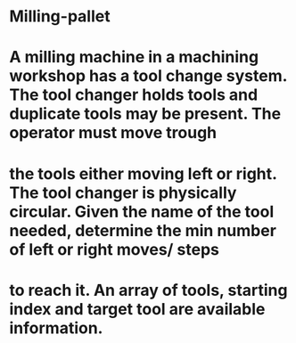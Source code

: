 # Milling-pallet

# A milling machine in a machining workshop has a tool change system. The tool changer holds tools and duplicate tools may be present. The operator must move trough
# the tools either moving left or right. The tool changer is physically circular. Given the name of the tool needed, determine the min number of left or right moves/ steps
# to reach it. An array of tools, starting index and target tool are available information.
